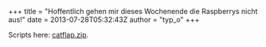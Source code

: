 +++
title = "Hoffentlich gehen mir dieses Wochenende die Raspberrys nicht aus!"
date = 2013-07-28T05:32:43Z
author = "typ_o"
+++
  
  
Scripts here:
[catflap.zip](https://flipdot.org/blog/uploads/catflap.zip "catflap.zip").
